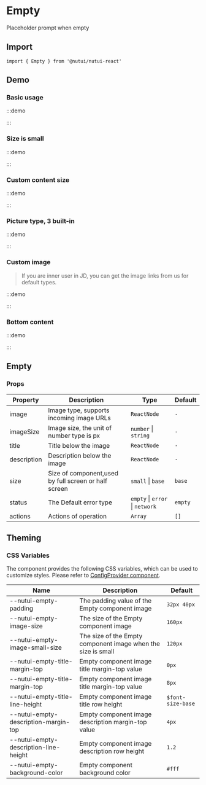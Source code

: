 # Empty

Placeholder prompt when empty

## Import

```tsx
import { Empty } from '@nutui/nutui-react'
```

## Demo

### Basic usage

:::demo

<CodeBlock src='h5/demo1.tsx'></CodeBlock>

:::

### Size is small

:::demo

<CodeBlock src='h5/demo2.tsx'></CodeBlock>

:::

### Custom content size

:::demo

<CodeBlock src='h5/demo3.tsx'></CodeBlock>

:::

### Picture type, 3 built-in

:::demo

<CodeBlock src='h5/demo4.tsx'></CodeBlock>

:::

### Custom image

> If you are inner user in JD, you can get the image links from us for default types.

:::demo

<CodeBlock src='h5/demo5.tsx'></CodeBlock>

:::

### Bottom content

:::demo

<CodeBlock src='h5/demo6.tsx'></CodeBlock>

:::

## Empty

### Props

| Property | Description | Type | Default |
| --- | --- | --- | --- |
| image | Image type, supports incoming image URLs | `ReactNode` | `-` |
| imageSize | Image size, the unit of number type is px | `number` \| `string` | `-` |
| title | Title below the image | `ReactNode` | `-` |
| description | Description below the image | `ReactNode` | `-` |
| size | Size of component,used by full screen or half screen | `small` \| `base` | `base` |
| status | The Default error type | `empty` \| `error` \| `network` | `empty` |
| actions | Actions of operation | `Array` | `[]` |

## Theming

### CSS Variables

The component provides the following CSS variables, which can be used to customize styles. Please refer to [ConfigProvider component](#/en-US/component/configprovider).

| Name | Description | Default |
| --- | --- | --- |
| \--nutui-empty-padding | The padding value of the Empty component image | `32px 40px` |
| \--nutui-empty-image-size | The size of the Empty component image | `160px` |
| \--nutui-empty-image-small-size | The size of the Empty component image when the size is small | `120px` |
| \--nutui-empty-title-margin-top | Empty component image title margin-top value | `0px` |
| \--nutui-empty-title-margin-top | Empty component image title margin-top value | `8px` |
| \--nutui-empty-title-line-height | Empty component image title row height | `$font-size-base` |
| \--nutui-empty-description-margin-top | Empty component image description margin-top value | `4px` |
| \--nutui-empty-description-line-height | Empty component image description row height | `1.2` |
| \--nutui-empty-background-color | Empty component background color | `#fff` |
